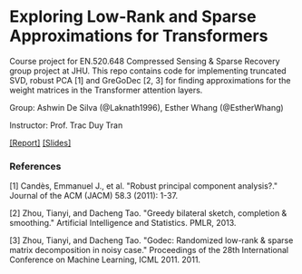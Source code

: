 # Exploring Low-Rank and Sparse Approximations for Transformers

Course project for EN.520.648 Compressed Sensing &amp; Sparse Recovery group project at JHU. This repo contains code for implementing truncated SVD, robust PCA [1] and GreGoDec [2, 3] for finding approximations for the weight matrices in the Transformer attention layers.

Group: Ashwin De Silva (@Laknath1996), Esther Whang (@EstherWhang)

Instructor: Prof. Trac Duy Tran

[[Report]](https://github.com/Laknath1996/cs-project/tree/main/assets/report.pdf) [[Slides]](https://github.com/Laknath1996/cs-project/tree/main/assets/slides.pdf)

### References

[1] Candès, Emmanuel J., et al. "Robust principal component analysis?." Journal of the ACM (JACM) 58.3 (2011): 1-37.

[2] Zhou, Tianyi, and Dacheng Tao. "Greedy bilateral sketch, completion & smoothing." Artificial Intelligence and Statistics. PMLR, 2013.

[3] Zhou, Tianyi, and Dacheng Tao. "Godec: Randomized low-rank & sparse matrix decomposition in noisy case." Proceedings of the 28th International Conference on Machine Learning, ICML 2011. 2011.
